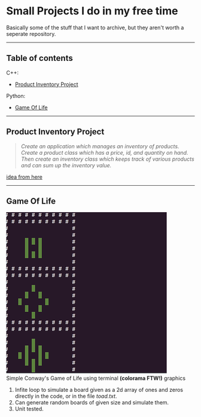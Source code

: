 # Small Projects I do in my free time
Basically some of the stuff that I want to archive, but they aren't worth a seperate repository.

---
## Table of contents <!-- hack: - is for a space character, use all lowercase-->
C++:
* [Product Inventory Project](#product-inventory-project)

Python:
* [Game Of Life](#game-of-life)

---
## Product Inventory Project
>*Create an application which manages an inventory of products.  
>Create a product class which has a price, id, and quantity on hand.  
>Then create an inventory class which keeps track of various products and can sum up the inventory value.*

[idea from here](https://github.com/karan/Projects#classes)  

---
## Game Of Life
![Example frame](./gameoflife.png)  
Simple Conway's Game of Life using terminal **(colorama FTW!)** graphics
1. Infite loop to simulate a board given as a 2d array of ones and zeros directly in the code, or in the file *toad.txt*.
2. Can generate random boards of given size and simulate them.
3. Unit tested.
